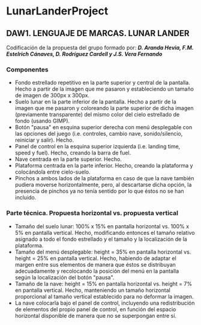 # LunarLanderProject

## DAW1. LENGUAJE DE MARCAS. LUNAR LANDER

Codificación de la propuesta del grupo formado por: ***D. Aranda Hevia, F.M. Estelrich Cánaves, D. Rodríguez Cardell y J.S. Vera Fernando***

### Componentes

+	Fondo estrellado repetitivo en la parte superior y central de la pantalla. Hecho a partir de la imagen que me pasaron y estableciendo un tamaño de imagen de 300px x 300px.
+	Suelo lunar en la parte inferior de la pantalla. Hecho a partir de la imagen que me pasaron y coloreando la parte superior de dicha imagen (previamente transparente) del mismo color del cielo estrellado de fondo (usando GIMP).
+	Botón "pausa" en esquina superior derecha con menú desplegable con las opciones del juego (i.e. controles, cambio nave, sonido/silencio, reiniciar y salir). Hecho.
+	Panel de control en la esquina superior izquierda (i.e. landing time, speed y fuel). Hecho, creando la barra de fuel.
+	Nave centrada en la parte superior. Hecho.
+	Plataforma centrada en la parte inferior. Hecho, creando la plataforma y colocándola entre cielo-suelo.
+	Pinchos a ambos lados de la plataforma en caso de que la nave también pudiera moverse horizontalmente, pero, al descartarse dicha opción, la presencia de pinchos ya no tenía sentido por lo que éstos no se han incluido.


### Parte técnica. Propuesta horizontal vs. propuesta vertical

+	Tamaño del suelo lunar: 100% x 15% en pantalla horizontal vs. 100% x 5% en pantalla vertical. Hecho, modificando entonces el tamaño relativo asignado a todo el fondo estrellado y el tamaño y la localización de la plataforma.
+	Tamaño del menú desplegable: height = 35% en pantalla horizontal vs. height = 25% en pantalla vertical. Hecho, habiendo de adaptar el margen entre sus elementos de manera que éstos se distribuyan adecuadamente y recolocando la posición del menú en la pantalla según la localización del botón "pausa".
+	Tamaño de la nave: height = 15% en pantalla horizontal vs. height = 7% en pantalla vertical. Hecho, manteniendo un tamaño horizontal proporcional al tamaño vertical establecido para no deformar la imagen.
+	La nave colocarla bajo el panel de control, incluyendo una redistribución de elementos del propio panel de control, en función del espacio horizontal disponible de manera que no se superpongan entre sí.
